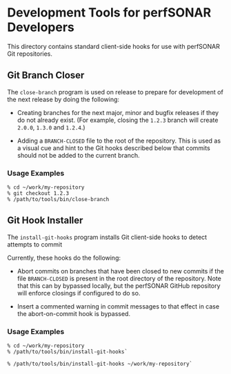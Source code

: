 # Development Tools for perfSONAR Developers

This directory contains standard client-side hooks for use with
perfSONAR Git repositories.


## Git Branch Closer

The `close-branch` program is used on release to prepare for
development of the next release by doing the following:

 * Creating branches for the next major, minor and bugfix releases if
   they do not already exist.  (For example, closing the `1.2.3`
   branch will create `2.0.0`, `1.3.0` and `1.2.4`.)

 * Adding a `BRANCH-CLOSED` file to the root of the repository.  This is
   used as a visual cue and hint to the Git hooks described below that
   commits should not be added to the current branch.

### Usage Examples

```
% cd ~/work/my-repository
% git checkout 1.2.3
% /path/to/tools/bin/close-branch
```


## Git Hook Installer

The `install-git-hooks` program installs Git client-side hooks to
detect attempts to commit 

Currently, these hooks do the following:

 * Abort commits on branches that have been closed to new commits if
   the file `BRANCH-CLOSED` is present in the root directory of the
   repository.  Note that this can by bypassed locally, but the
   perfSONAR GitHub repository will enforce closings if configured to
   do so.

 * Insert a commented warning in commit messages to that effect in
   case the abort-on-commit hook is bypassed.

### Usage Examples

```
% cd ~/work/my-repository
% /path/to/tools/bin/install-git-hooks`
```

```
% /path/to/tools/bin/install-git-hooks ~/work/my-repository`
```
